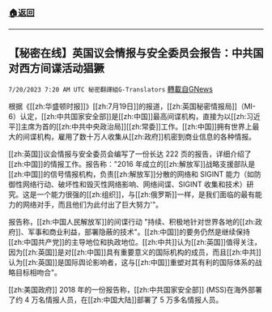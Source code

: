 ###  [:house:返回](README.md)
---


## 【秘密在线】英国议会情报与安全委员会报告：中共国对西方间谍活动猖獗
`7/20/2023 7:20 AM UTC 秘密翻譯組G-Translators` [轉載自GNews](https://gnews.org/articles/1474074)

根据《[[zh:华盛顿时报]]》[[zh:7月19日]]的报道，[[zh:英国秘密情报局]]（MI-6）认定，[[zh:中共国家安全部]]是[[zh:中国]]最高间谍机构，直接为以[[zh:习近平]]主席为首的[[zh:中共中央政治局]][[zh:常委]]工作。[[zh:中国]]拥有世界上最大的间谍机构，雇用了数十万人收集从[[zh:政府]]机密到商业信息的各种情报。

[[zh:英国]]议会情报与安全委员会编写了一份长达 222 页的报告，详细介绍了[[zh:中国]]的情报工作。报告称："2016 年成立的[[zh:解放军]]战略支援部队是[[zh:中国]]的信号情报机构，负责[[zh:解放军]]分散的网络和 SIGINT 能力（如防御性网络行动、破坏性和毁灭性网络影响、网络间谍、SIGINT 收集和技术）研究。这是一个能力很强的[[zh:组织]]，与[[zh:俄罗斯]]一样，是我们面临的最有能力的网络对手，而且他们为此付出了巨大努力'"。

报告称，[[zh:中国人民解放军]]的间谍行动 "持续、积极地针对世界各地的[[zh:政府]]、军事和商业利益，部署隐蔽的技术"。[[zh:中国]]的要务仍然是继续保持[[zh:中国共产党]]的主导地位和执政地位。[[zh:中共]]认为[[zh:英国]]值得关注，因为[[zh:英国]]是对[[zh:中国]]具有重要意义的国际机构的成员，而且[[zh:中共]]认为[[zh:英国]]是国际舆论影响者，这与[[zh:中国]]重塑对其有利的国际体系的战略目标相吻合"。

[[zh:美国政府]] 2018 年的一份报告称，[[zh:中共国家安全部]] (MSS)在海外部署了约 4 万名情报人员，在[[zh:中国大陆]]部署了 5 万多名情报人员。
